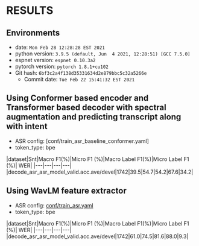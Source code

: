 <!-- Generated by ./scripts/utils/show_asr_result.sh -->
# RESULTS

## Environments
- date: `Mon Feb 28 12:28:28 EST 2021`
- python version: `3.9.5 (default, Jun  4 2021, 12:28:51) [GCC 7.5.0]`
- espnet version: `espnet 0.10.3a2`
- pytorch version: `pytorch 1.8.1+cu102`
- Git hash: `6bf3c2a4f138d35331634d2e879bbc5c32a5266e`
  - Commit date: `Tue Feb 22 15:41:32 EST 2021`


## Using Conformer based encoder and Transformer based decoder with spectral augmentation and predicting transcript along with intent
- ASR config: [conf/train_asr_baseline_conformer.yaml]
- token_type: bpe

|dataset|Snt|Macro F1(%)|Micro F1 (%)|Macro Label F1(%)|Micro Label F1 (%)| WER|
|---|---|---|---|
|decode_asr_asr_model_valid.acc.ave/devel|1742|39.5|54.7|54.2|67.6|34.2|

## Using WavLM feature extractor
- ASR config: [conf/train_asr.yaml](conf/tuning_wavlm/train_asr_conformer_lr2e-3_warmup5k_wavlm_conv2d2.yaml)
- token_type: bpe

|dataset|Snt|Macro F1(%)|Micro F1 (%)|Macro Label F1(%)|Micro Label F1 (%)| WER|
|---|---|---|---|
|decode_asr_asr_model_valid.acc.ave/devel|1742|61.0|74.5|81.6|88.0|9.3|

